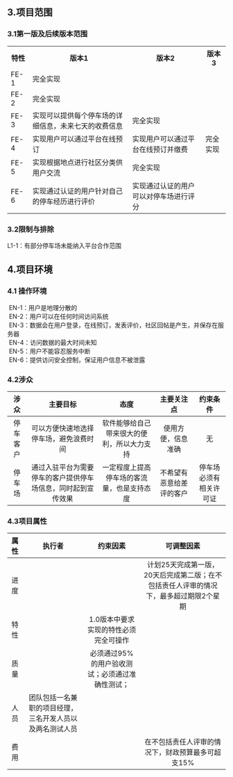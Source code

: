 ## 3.项目范围

### 3.1第一版及后续版本范围
<table>
<tr>
    <th>特性</th>
    <th>版本1</th>
    <th>版本2</th>
    <th>版本3</th>
</tr>
<tr>
    <td>FE-1</td>
    <td>完全实现</td>
    <td></td>
    <td></td>
</tr>
<tr>
    <td>FE-2</td>
    <td>完全实现</td>
    <td></td>
    <td></td>
</tr>
<tr>
    <td>FE-3</td>
    <td>实现可以提供每个停车场的详细信息，未来七天的收费信息</td>
    <td>完全实现</td>
    <td></td>
</tr>
<tr>
    <td>FE-4</td>
    <td>实现用户可以通过平台在线预订</td>
    <td>实现用户可以通过平台在线预订并缴费</td>
    <td>完全实现</td>
</tr>
<tr>
    <td>FE-5</td>
    <td>实现根据地点进行社区分类供用户交流</td>
    <td>完全实现</td>
    <td></td>
</tr>
<tr>
    <td>FE-6</td>
    <td>实现通过认证的用户针对自己的停车经历进行评价</td>
    <td>实现通过认证的用户可以对停车场进行评分</td>
    <td></td>
</tr>
</table>

### 3.2限制与排除
L1-1：有部分停车场未能纳入平台合作范围

## 4.项目环境
### 4.1 操作环境
&nbsp;EN-1：用户是地理分散的<br>
&nbsp;EN-2：用户可以在任何时间访问系统<br>
&nbsp;EN-3：数据会在用户登录，在线预订，发表评价，社区回帖是产生，并保存在服务器<br>
&nbsp;EN-4：访问数据的最大时间未知<br>
&nbsp;EN-5：用户不能容忍服务中断<br>
&nbsp;EN-6：提供访问安全控制，保证用户信息不被泄露<br>
### 4.2涉众
|涉众|主要目标|态度|主要关注点|约束条件|
|:-:|:-:|:-:|:-:|:-:|
|停车客户|可以方便快速地选择停车场，避免浪费时间|软件能够给自己带来很大的便利，所以大力支持|使用方便，信息准确|无|
|停车场|通过入驻平台为需要停车的客户提供停车场信息，同时起到宣传效果|一定程度上提高停车场的客流量，也是支持态度|不希望有恶意给差评的客户|停车场必须有相关许可证|

### 4.3项目属性
|属性|执行者|约束因素|可调整因素|
|:--:|:-:|:-:|:-:|
|进度|||计划25天完成第一版，20天后完成第二版；在不包括责任人评审的情况下，最多超过期限2个星期|
|特性||1.0版本中要求实现的特性必须完全可操作||
|质量||必须通过95%的用户验收测试；必须通过准确性测试；||
|人员|团队包括一名兼职的项目经理，三名开发人员以及两名测试人员|||
|费用|||在不包括责任人评审的情况下，财政预算最多可超支15%|